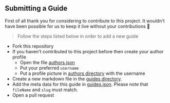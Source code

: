 ## Submitting a Guide

First of all thank you for considering to contribute to this project. It wouldn't have been possible for us to keep it live without your contributions 🙏

> Follow the steps listed below in order to add a new guide

* Fork this repository
* If you haven't contributed to this project before then create your author profile
  * Open the file [authors.json](../content/authors.json)
  * Put your preferred `username`
  * Put a profile picture in [authors directory](../public/authors) with the username  
* Create a new markdown file in the [guides directory](../content/guides).
* Add the meta data for this guide in [guides.json](../content/guides.json). Please note that `fileName` and `slug` must match.
* Open a pull request 



